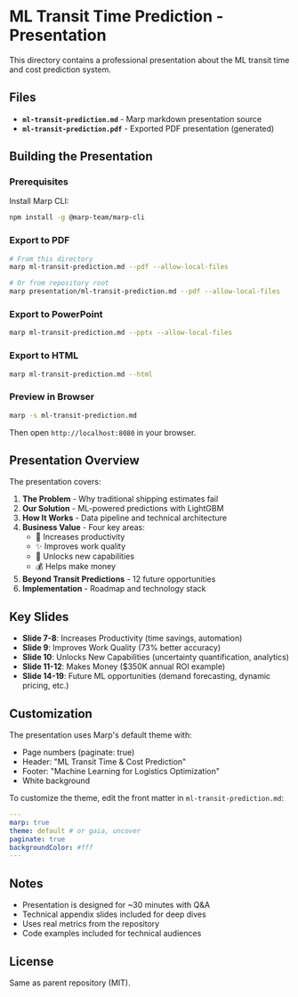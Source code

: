 # ML Transit Time Prediction - Presentation

This directory contains a professional presentation about the ML transit time and cost prediction system.

## Files

- **`ml-transit-prediction.md`** - Marp markdown presentation source
- **`ml-transit-prediction.pdf`** - Exported PDF presentation (generated)

## Building the Presentation

### Prerequisites

Install Marp CLI:

```bash
npm install -g @marp-team/marp-cli
```

### Export to PDF

```bash
# From this directory
marp ml-transit-prediction.md --pdf --allow-local-files

# Or from repository root
marp presentation/ml-transit-prediction.md --pdf --allow-local-files
```

### Export to PowerPoint

```bash
marp ml-transit-prediction.md --pptx --allow-local-files
```

### Export to HTML

```bash
marp ml-transit-prediction.md --html
```

### Preview in Browser

```bash
marp -s ml-transit-prediction.md
```

Then open `http://localhost:8080` in your browser.

## Presentation Overview

The presentation covers:

1. **The Problem** - Why traditional shipping estimates fail
2. **Our Solution** - ML-powered predictions with LightGBM
3. **How It Works** - Data pipeline and technical architecture
4. **Business Value** - Four key areas:
   - 🚀 Increases productivity
   - ✨ Improves work quality
   - 🎯 Unlocks new capabilities
   - 💰 Helps make money
5. **Beyond Transit Predictions** - 12 future opportunities
6. **Implementation** - Roadmap and technology stack

## Key Slides

- **Slide 7-8**: Increases Productivity (time savings, automation)
- **Slide 9**: Improves Work Quality (73% better accuracy)
- **Slide 10**: Unlocks New Capabilities (uncertainty quantification, analytics)
- **Slide 11-12**: Makes Money ($350K annual ROI example)
- **Slide 14-19**: Future ML opportunities (demand forecasting, dynamic pricing, etc.)

## Customization

The presentation uses Marp's default theme with:

- Page numbers (paginate: true)
- Header: "ML Transit Time & Cost Prediction"
- Footer: "Machine Learning for Logistics Optimization"
- White background

To customize the theme, edit the front matter in `ml-transit-prediction.md`:

```yaml
---
marp: true
theme: default # or gaia, uncover
paginate: true
backgroundColor: #fff
---
```

## Notes

- Presentation is designed for ~30 minutes with Q&A
- Technical appendix slides included for deep dives
- Uses real metrics from the repository
- Code examples included for technical audiences

## License

Same as parent repository (MIT).
